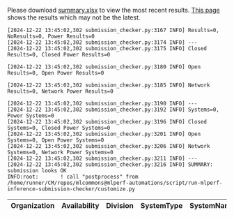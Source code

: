 Please download [summary.xlsx](summary.xlsx) to view the most recent results. [This page](https://docs.google.com/spreadsheets/d/e/2PACX-1vSCu8F7Hwck-AGJ5kWxi2G3xhO5MJoc_igybvsxjCt-2fEEYyf2BIcR0rTXW0eUzg/pubhtml) shows the results which may not be the latest. 
 ```
[2024-12-22 13:45:02,302 submission_checker.py:3167 INFO] Results=0, NoResults=0, Power Results=0
[2024-12-22 13:45:02,302 submission_checker.py:3174 INFO] ---
[2024-12-22 13:45:02,302 submission_checker.py:3175 INFO] Closed Results=0, Closed Power Results=0

[2024-12-22 13:45:02,302 submission_checker.py:3180 INFO] Open Results=0, Open Power Results=0

[2024-12-22 13:45:02,302 submission_checker.py:3185 INFO] Network Results=0, Network Power Results=0

[2024-12-22 13:45:02,302 submission_checker.py:3190 INFO] ---
[2024-12-22 13:45:02,302 submission_checker.py:3192 INFO] Systems=0, Power Systems=0
[2024-12-22 13:45:02,302 submission_checker.py:3196 INFO] Closed Systems=0, Closed Power Systems=0
[2024-12-22 13:45:02,302 submission_checker.py:3201 INFO] Open Systems=0, Open Power Systems=0
[2024-12-22 13:45:02,302 submission_checker.py:3206 INFO] Network Systems=0, Network Power Systems=0
[2024-12-22 13:45:02,302 submission_checker.py:3211 INFO] ---
[2024-12-22 13:45:02,302 submission_checker.py:3216 INFO] SUMMARY: submission looks OK
INFO:root:       ! call "postprocess" from /home/runner/CM/repos/mlcommons@mlperf-automations/script/run-mlperf-inference-submission-checker/customize.py

```

| Organization   | Availability   | Division   | SystemType   | SystemName   | Platform   | Model   | MlperfModel   | Scenario   | Result   | Accuracy   | number_of_nodes   | host_processor_model_name   | host_processors_per_node   | host_processor_core_count   | accelerator_model_name   | accelerators_per_node   | Location   | framework   | operating_system   | notes   | compliance   | errors   | version   | inferred   | has_power   | Units   | weight_data_types   |
|----------------|----------------|------------|--------------|--------------|------------|---------|---------------|------------|----------|------------|-------------------|-----------------------------|----------------------------|-----------------------------|--------------------------|-------------------------|------------|-------------|--------------------|---------|--------------|----------|-----------|------------|-------------|---------|---------------------|